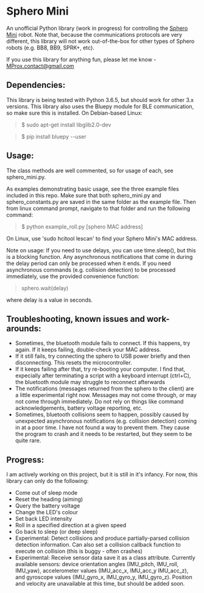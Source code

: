 # Sphero Mini
An unofficial Python library (work in progress) for controlling the [Sphero Mini](https://www.sphero.com/sphero-mini) robot. Note that, because the communications protocols are very different, this library will not work out-of-the-box for other types of Sphero robots (e.g. BB8, BB9, SPRK+, etc).

If you use this library for anything fun, please let me know - MProx.contact@gmail.com

## Dependencies:
This library is being tested with Python 3.6.5, but should work for other 3.x versions. This library also uses the Bluepy module for BLE communication, so make sure this is installed. On Debian-based Linux:

> $ sudo apt-get install libglib2.0-dev

> $ pip install bluepy --user

## Usage:
The class methods are well commented, so for usage of each, see sphero_mini.py. 

As examples demonstrating basic usage, see the three example files included in this repo. Make sure that both sphero_mini.py and sphero_constants.py are saved in the same folder as the example file. Then from linux command prompt, navigate to that folder and run the following command:

> $ python example_roll.py [sphero MAC address]

On Linux, use 'sudo hcitool lescan' to find your Sphero Mini's MAC address.

Note on usage: If you need to use delays, you can use time.sleep(), but this is a blocking function. Any asynchronous notifications that come in during the delay period can only be processed when it ends. If you need asynchronous commands (e.g. collision detection) to be processed immediately, use the provided convenience function:

> sphero.wait(delay)

where delay is a value in seconds.

## Troubleshooting, known issues and work-arounds:
* Sometimes, the bluetooth module fails to connect. If this happens, try again. If it keeps failing, double-check your MAC address.
* If it still fails, try connecting the sphero to USB power briefly and then disconnecting. This resets the microcontroller.
* If it keeps failing after that, try re-booting your computer. I find that, expecially after terminating a script with a keyboard interrupt (ctrl+C), the bluetooth module may struggle to reconnect afterwards
* The notifications (messages returned from the sphero to the client) are a little experimental right now. Messages may not come through, or may not come through immediately. Do not rely on things like command acknowledgements, battery voltage reporting, etc. 
* Sometimes, bluetooth collisions seem to happen, possibly caused by unexpected asynchronous notifications (e.g. collision detection) coming in at a poor time. I have not found a way to prevent them. They cause the program to crash and it needs to be restarted, but they seem to be quite rare.

## Progress:
I am actively working on this project, but it is still in it's infancy. For now, this library can only do the following:
* Come out of sleep mode
* Reset the heading (aiming)
* Query the battery voltage
* Change the LED's colour
* Set back LED intensity
* Roll in a specified direction at a given speed
* Go back to sleep (or deep sleep)
* Experimental: Detect collisions and produce partially-parsed collision detection information. Can also set a collision callback function to execute on collision (this is buggy - often crashes)
*  Experimental: Receive sensor data save it as a class attribute. Currently available sensors: device orientation angles (IMU_pitch, IMU_roll, IMU_yaw), accelerometer values (IMU_acc_x, IMU_acc_y IMU_acc_z), and gyroscope values (IMU_gyro_x, IMU_gyro_y, IMU_gyro_z). Position and velocity are unavailable at this time, but should be added soon.

